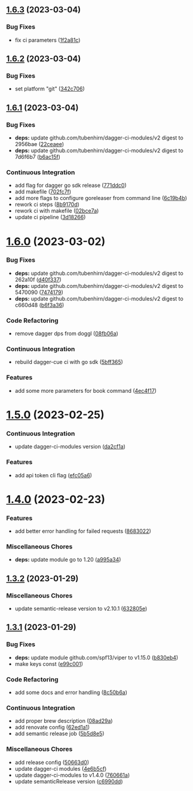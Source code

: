 ## [1.6.3](https://github.com/tubenhirn/doggl/compare/v1.6.2...v1.6.3) (2023-03-04)


### Bug Fixes

* fix ci parameters ([1f2a81c](https://github.com/tubenhirn/doggl/commit/1f2a81c152a73410168448d11447322d4a1afce1))

## [1.6.2](https://github.com/tubenhirn/doggl/compare/v1.6.1...v1.6.2) (2023-03-04)


### Bug Fixes

* set platform "git" ([342c706](https://github.com/tubenhirn/doggl/commit/342c706807c6c1aaf27a5161c289150e4cc4e159))

## [1.6.1](https://github.com/tubenhirn/doggl/compare/v1.6.0...v1.6.1) (2023-03-04)


### Bug Fixes

* **deps:** update github.com/tubenhirn/dagger-ci-modules/v2 digest to 2956bae ([22ceaee](https://github.com/tubenhirn/doggl/commit/22ceaee841c8a3a705daa885cc3667d110e8282d))
* **deps:** update github.com/tubenhirn/dagger-ci-modules/v2 digest to 7d6f6b7 ([b6ac15f](https://github.com/tubenhirn/doggl/commit/b6ac15f19d6c363a58dee4a27248740b34d14d21))


### Continuous Integration

* add flag for dagger go sdk release ([771ddc0](https://github.com/tubenhirn/doggl/commit/771ddc0ce7d939f59d1c2f84c7dcde7295f21acd))
* add makefile ([702fc7f](https://github.com/tubenhirn/doggl/commit/702fc7fd24716896bcfcee5345057f35a5dac95c))
* add more flags to configure goreleaser from command line ([6c19b4b](https://github.com/tubenhirn/doggl/commit/6c19b4bcaaf83f2e5c995088316f36dbf6c52718))
* rework ci steps ([8b9170d](https://github.com/tubenhirn/doggl/commit/8b9170de168fcf16b6a99bcde836c9e59f0d4eec))
* rework ci with makefile ([02bce7a](https://github.com/tubenhirn/doggl/commit/02bce7a91bd166f91d25d4a403471ad328e64991))
* update ci pipeline ([3d18266](https://github.com/tubenhirn/doggl/commit/3d182665278cc167d062faaa52a61c548c09846b))

# [1.6.0](https://github.com/tubenhirn/doggl/compare/v1.5.0...v1.6.0) (2023-03-02)


### Bug Fixes

* **deps:** update github.com/tubenhirn/dagger-ci-modules/v2 digest to 262a10f ([d40f337](https://github.com/tubenhirn/doggl/commit/d40f33713ba08356cb127771cd80ff52a4bdc557))
* **deps:** update github.com/tubenhirn/dagger-ci-modules/v2 digest to 5470090 ([7474179](https://github.com/tubenhirn/doggl/commit/747417910a2f76850bfed86c9ac7bf0bf8625574))
* **deps:** update github.com/tubenhirn/dagger-ci-modules/v2 digest to c660d48 ([b6f3a36](https://github.com/tubenhirn/doggl/commit/b6f3a367695dbd48e37d73d70cb2c62ff5c65387))


### Code Refactoring

* remove dagger dps from doggl ([08fb06a](https://github.com/tubenhirn/doggl/commit/08fb06a06cfdf7b6905d09b11cebb9534fb0651a))


### Continuous Integration

* rebuild dagger-cue ci with go sdk ([5bff365](https://github.com/tubenhirn/doggl/commit/5bff3655e259bf169377c8bc23e3929f1b05df27))


### Features

* add some more parameters for book command ([4ec4f17](https://github.com/tubenhirn/doggl/commit/4ec4f17a6eb2ba9000bbd2913fe08ee1dfa71a40))

# [1.5.0](https://github.com/tubenhirn/doggl/compare/v1.4.0...v1.5.0) (2023-02-25)


### Continuous Integration

* update dagger-ci-modules version ([da2cf1a](https://github.com/tubenhirn/doggl/commit/da2cf1a650f946241003766ea3ca193a702aefb2))


### Features

* add api token cli flag ([efc05a6](https://github.com/tubenhirn/doggl/commit/efc05a6a5d898c99caeb951f759cf07bb2b6d5cb))

# [1.4.0](https://github.com/tubenhirn/doggl/compare/v1.3.2...v1.4.0) (2023-02-23)


### Features

* add better error handling for failed requests ([8683022](https://github.com/tubenhirn/doggl/commit/86830220e8e695c0dc2d979ef4f42fcd229a0515))


### Miscellaneous Chores

* **deps:** update module go to 1.20 ([a995a34](https://github.com/tubenhirn/doggl/commit/a995a347509c18526f56da7447fc7a111fd4f693))

## [1.3.2](https://github.com/tubenhirn/doggl/compare/v1.3.1...v1.3.2) (2023-01-29)


### Miscellaneous Chores

* update semantic-release version to v2.10.1 ([632805e](https://github.com/tubenhirn/doggl/commit/632805e2b70c28655cf2cfc7dc1b3eb101838fe0))

## [1.3.1](https://github.com/tubenhirn/doggl/compare/v1.3.0...v1.3.1) (2023-01-29)


### Bug Fixes

* **deps:** update module github.com/spf13/viper to v1.15.0 ([b830eb4](https://github.com/tubenhirn/doggl/commit/b830eb40f738e8d1fb7b6ad28c3f7a859faa8049))
* make keys const ([e99c001](https://github.com/tubenhirn/doggl/commit/e99c001e974024b08fd009c89a49bd6023ac86b8))


### Code Refactoring

* add some docs and error handling ([8c50b6a](https://github.com/tubenhirn/doggl/commit/8c50b6a02fb35a1b7c6f5a917455266f3c0b7b08))


### Continuous Integration

* add proper brew description ([08ad29a](https://github.com/tubenhirn/doggl/commit/08ad29a74ad1bef5149d1fe23ce3bb2417779a90))
* add renovate config ([62ed1a1](https://github.com/tubenhirn/doggl/commit/62ed1a1ac230119d06862ffc59bb3b213080d4de))
* add semantic release job ([5b5d8e5](https://github.com/tubenhirn/doggl/commit/5b5d8e544a4fd4f1071a0fd10e78ab08210cd01a))


### Miscellaneous Chores

* add release config ([50663d0](https://github.com/tubenhirn/doggl/commit/50663d090f896a2c66720cb579358f0cb0408b52))
* update dagger-ci modules ([4e6b5cf](https://github.com/tubenhirn/doggl/commit/4e6b5cf6ebdbf7fada08298e7b2dbfc79c7ccf56))
* update dagger-ci-modules to v1.4.0 ([760661a](https://github.com/tubenhirn/doggl/commit/760661a8b3cf6cc2d7fd2bafa12bb69bb6a65d22))
* update semanticRelease version ([c6990dd](https://github.com/tubenhirn/doggl/commit/c6990dd2c16073fc939ebb661990840c7c5be726))
